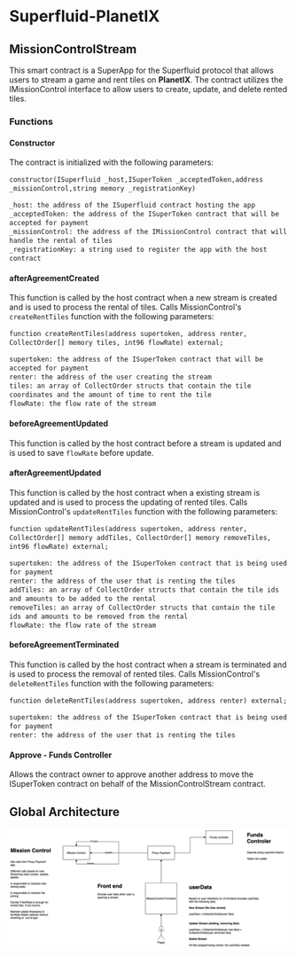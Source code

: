 # Superfluid-PlanetIX

## MissionControlStream

This smart contract is a SuperApp for the Superfluid protocol that allows users to stream a game and rent tiles on __PlanetIX__. The contract utilizes the IMissionControl interface to allow users to create, update, and delete rented tiles.


### Functions

#### Constructor

The contract is initialized with the following parameters:

````solidity
constructor(ISuperfluid _host,ISuperToken _acceptedToken,address _missionControl,string memory _registrationKey)
````

```
_host: the address of the ISuperfluid contract hosting the app
_acceptedToken: the address of the ISuperToken contract that will be accepted for payment
_missionControl: the address of the IMissionControl contract that will handle the rental of tiles
_registrationKey: a string used to register the app with the host contract
```

#### afterAgreementCreated
This function is called by the host contract when a new stream is created and is used to process the rental of tiles.
Calls MissionControl's `createRentTiles` function with the following parameters:
```solidity
function createRentTiles(address supertoken, address renter, CollectOrder[] memory tiles, int96 flowRate) external;
```

```
supertoken: the address of the ISuperToken contract that will be accepted for payment
renter: the address of the user creating the stream
tiles: an array of CollectOrder structs that contain the tile coordinates and the amount of time to rent the tile
flowRate: the flow rate of the stream
```
#### beforeAgreementUpdated

This function is called by the host contract before a stream is updated and is used to save `flowRate` before update.

#### afterAgreementUpdated
This function is called by the host contract when a existing stream is updated and is used to process the updating of rented tiles.
Calls MissionControl's `updateRentTiles` function with the following parameters:
```solidity
function updateRentTiles(address supertoken, address renter, CollectOrder[] memory addTiles, CollectOrder[] memory removeTiles, int96 flowRate) external;
```

```
supertoken: the address of the ISuperToken contract that is being used for payment
renter: the address of the user that is renting the tiles
addTiles: an array of CollectOrder structs that contain the tile ids and amounts to be added to the rental
removeTiles: an array of CollectOrder structs that contain the tile ids and amounts to be removed from the rental
flowRate: the flow rate of the stream
```

#### beforeAgreementTerminated
This function is called by the host contract when a stream is terminated and is used to process the removal of rented tiles.
Calls MissionControl's `deleteRentTiles` function with the following parameters:
```solidity
function deleteRentTiles(address supertoken, address renter) external;
```

```
supertoken: the address of the ISuperToken contract that is being used for payment
renter: the address of the user that is renting the tiles
```


#### Approve - Funds Controller
Allows the contract owner to approve another address to move the ISuperToken contract on behalf of the MissionControlStream contract.



## Global Architecture
[![Global Architecture](img/baseDiagram.png)](img/baseDiagram.png)